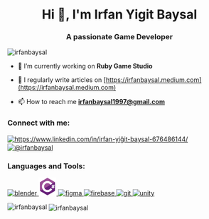 <h1 align="center">Hi 👋, I'm Irfan Yigit Baysal</h1>
<h3 align="center">A passionate Game Developer</h3>

<p align="left"> <img src="https://komarev.com/ghpvc/?username=irfanbaysal&label=Profile%20views&color=0e75b6&style=flat" alt="irfanbaysal" /> </p>

- 🔭 I’m currently working on **Ruby Game Studio**

- 📝 I regularly write articles on [https://irfanbaysal.medium.com](https://irfanbaysal.medium.com)

- 📫 How to reach me **irfanbaysal1997@gmail.com**

<h3 align="left">Connect with me:</h3>
<p align="left">
<a href="https://linkedin.com/in/https://www.linkedin.com/in/irfan-yiğit-baysal-676486144/" target="blank"><img align="center" src="https://raw.githubusercontent.com/rahuldkjain/github-profile-readme-generator/master/src/images/icons/Social/linked-in-alt.svg" alt="https://www.linkedin.com/in/irfan-yiğit-baysal-676486144/" height="30" width="40" /></a>
<a href="https://medium.com/@irfanbaysal" target="blank"><img align="center" src="https://raw.githubusercontent.com/rahuldkjain/github-profile-readme-generator/master/src/images/icons/Social/medium.svg" alt="@irfanbaysal" height="30" width="40" /></a>
</p>

<h3 align="left">Languages and Tools:</h3>
<p align="left"> <a href="https://www.blender.org/" target="_blank" rel="noreferrer"> <img src="https://download.blender.org/branding/community/blender_community_badge_white.svg" alt="blender" width="40" height="40"/> </a> <a href="https://www.w3schools.com/cs/" target="_blank" rel="noreferrer"> <img src="https://raw.githubusercontent.com/devicons/devicon/master/icons/csharp/csharp-original.svg" alt="csharp" width="40" height="40"/> </a> <a href="https://www.figma.com/" target="_blank" rel="noreferrer"> <img src="https://www.vectorlogo.zone/logos/figma/figma-icon.svg" alt="figma" width="40" height="40"/> </a> <a href="https://firebase.google.com/" target="_blank" rel="noreferrer"> <img src="https://www.vectorlogo.zone/logos/firebase/firebase-icon.svg" alt="firebase" width="40" height="40"/> </a> <a href="https://git-scm.com/" target="_blank" rel="noreferrer"> <img src="https://www.vectorlogo.zone/logos/git-scm/git-scm-icon.svg" alt="git" width="40" height="40"/> </a> <a href="https://unity.com/" target="_blank" rel="noreferrer"> <img src="https://www.vectorlogo.zone/logos/unity3d/unity3d-icon.svg" alt="unity" width="40" height="40"/> </a> </p>

<p><img align="left" src="https://github-readme-stats.vercel.app/api/top-langs?username=irfanbaysal&show_icons=true&locale=en&layout=compact" alt="irfanbaysal" /></p>

<p>&nbsp;<img align="center" src="https://github-readme-stats.vercel.app/api?username=irfanbaysal&show_icons=true&locale=en" alt="irfanbaysal" /></p>

